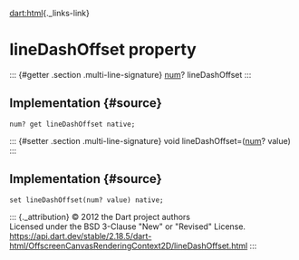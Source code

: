 [dart:html](../../dart-html/dart-html-library){._links-link}

lineDashOffset property
=======================

::: {#getter .section .multi-line-signature}
[num](../../dart-core/num-class)? lineDashOffset
:::

Implementation {#source}
--------------

``` {.language-dart data-language="dart"}
num? get lineDashOffset native;
```

::: {#setter .section .multi-line-signature}
void lineDashOffset=([num](../../dart-core/num-class)? value)
:::

Implementation {#source}
--------------

``` {.language-dart data-language="dart"}
set lineDashOffset(num? value) native;
```

::: {._attribution}
© 2012 the Dart project authors\
Licensed under the BSD 3-Clause \"New\" or \"Revised\" License.\
<https://api.dart.dev/stable/2.18.5/dart-html/OffscreenCanvasRenderingContext2D/lineDashOffset.html>
:::
